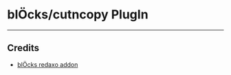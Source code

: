 blÖcks/cutncopy PlugIn
============================

---
Credits
-------
* [blÖcks redaxo addon](https://github.com/FriendsOfREDAXO/bloecks)
